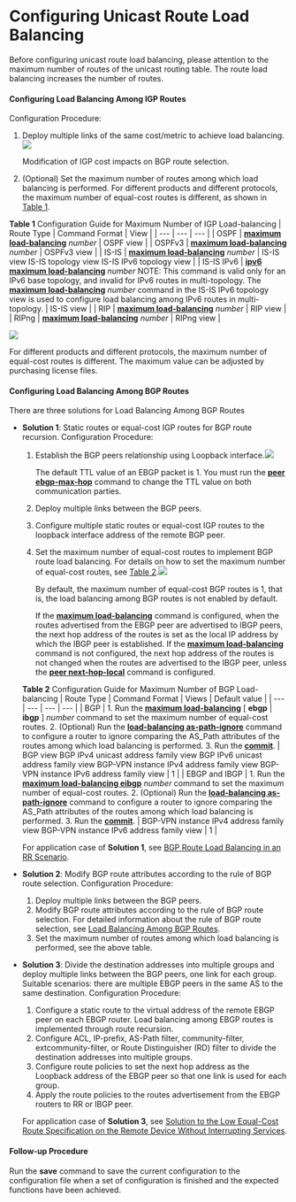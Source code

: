 Configuring Unicast Route Load Balancing
========================================

Before configuring unicast route load balancing, please attention to the maximum number of routes of the unicast routing table. The route load balancing increases the number of routes.

#### Configuring Load Balancing Among IGP Routes

Configuration Procedure:

1. Deploy multiple links of the same cost/metric to achieve load balancing.![](../../../../public_sys-resources/note_3.0-en-us.png) 
   
   Modification of IGP cost impacts on BGP route selection.
2. (Optional) Set the maximum number of routes among which load balancing is performed. For different products and different protocols, the maximum number of equal-cost routes is different, as shown in [Table 1](#EN-US_CONCEPT_0172365019__tab_04401).

**Table 1** Configuration Guide for Maximum Number of IGP Load-balancing
| Route Type | Command Format | View |
| --- | --- | --- |
| OSPF | [**maximum load-balancing**](cmdqueryname=maximum+load-balancing) *number* | OSPF view |
| OSPFv3 | [**maximum load-balancing**](cmdqueryname=maximum+load-balancing) *number* | OSPFv3 view |
| IS-IS | [**maximum load-balancing**](cmdqueryname=maximum+load-balancing) *number* | IS-IS view  IS-IS topology view  IS-IS IPv6 topology view |
| IS-IS IPv6 | [**ipv6 maximum load-balancing**](cmdqueryname=ipv6+maximum+load-balancing) *number*  NOTE:  This command is valid only for an IPv6 base topology, and invalid for IPv6 routes in multi-topology.  The [**maximum load-balancing**](cmdqueryname=maximum+load-balancing) *number* command in the IS-IS IPv6 topology view is used to configure load balancing among IPv6 routes in multi-topology. | IS-IS view |
| RIP | [**maximum load-balancing**](cmdqueryname=maximum+load-balancing) *number* | RIP view |
| RIPng | [**maximum load-balancing**](cmdqueryname=maximum+load-balancing) *number* | RIPng view |


![](../../../../public_sys-resources/note_3.0-en-us.png) 

For different products and different protocols, the maximum number of equal-cost routes is different. The maximum value can be adjusted by purchasing license files.



#### Configuring Load Balancing Among BGP Routes

There are three solutions for Load Balancing Among BGP Routes

* **Solution 1**: Static routes or equal-cost IGP routes for BGP route recursion. Configuration Procedure:
  
  1. Establish the BGP peers relationship using Loopback interface.![](../../../../public_sys-resources/note_3.0-en-us.png) 
     
     The default TTL value of an EBGP packet is 1. You must run the [**peer ebgp-max-hop**](cmdqueryname=peer+ebgp-max-hop) command to change the TTL value on both communication parties.
  2. Deploy multiple links between the BGP peers.
  3. Configure multiple static routes or equal-cost IGP routes to the loopback interface address of the remote BGP peer.
  4. Set the maximum number of equal-cost routes to implement BGP route load balancing. For details on how to set the maximum number of equal-cost routes, see [Table 2](#EN-US_CONCEPT_0172365019__tab_04402).![](../../../../public_sys-resources/note_3.0-en-us.png) 
     
     By default, the maximum number of equal-cost BGP routes is 1, that is, the load balancing among BGP routes is not enabled by default.
     
     If the [**maximum load-balancing**](cmdqueryname=maximum+load-balancing) command is configured, when the routes advertised from the EBGP peer are advertised to IBGP peers, the next hop address of the routes is set as the local IP address by which the IBGP peer is established. If the [**maximum load-balancing**](cmdqueryname=maximum+load-balancing) command is not configured, the next hop address of the routes is not changed when the routes are advertised to the IBGP peer, unless the [**peer next-hop-local**](cmdqueryname=peer+next-hop-local) command is configured.
  
  **Table 2** Configuration Guide for Maximum Number of BGP Load-balancing
  | Route Type | Command Format | Views | Default value |
  | --- | --- | --- | --- |
  | BGP | 1. Run the [**maximum load-balancing**](cmdqueryname=maximum+load-balancing) [ **ebgp** | **ibgp** ] *number* command to set the maximum number of equal-cost routes. 2. (Optional) Run the [**load-balancing as-path-ignore**](cmdqueryname=load-balancing+as-path-ignore) command to configure a router to ignore comparing the AS\_Path attributes of the routes among which load balancing is performed. 3. Run the [**commit**](cmdqueryname=commit). | BGP view  BGP IPv4 unicast address family view  BGP IPv6 unicast address family view  BGP-VPN instance IPv4 address family view  BGP-VPN instance IPv6 address family view | 1 |
  | EBGP and IBGP | 1. Run the [**maximum load-balancing eibgp**](cmdqueryname=maximum+load-balancing+eibgp) *number* command to set the maximum number of equal-cost routes. 2. (Optional) Run the [**load-balancing as-path-ignore**](cmdqueryname=load-balancing+as-path-ignore) command to configure a router to ignore comparing the AS\_Path attributes of the routes among which load balancing is performed. 3. Run the [**commit**](cmdqueryname=commit). | BGP-VPN instance IPv4 address family view  BGP-VPN instance IPv6 address family view | 1 |
  
  For application case of **Solution 1**, see [BGP Route Load Balancing in an RR Scenario](load-balance_feature_055.html).
* **Solution 2**: Modify BGP route attributes according to the rule of BGP route selection. Configuration Procedure:
  
  1. Deploy multiple links between the BGP peers.
  2. Modify BGP route attributes according to the rule of BGP route selection. For detailed information about the rule of BGP route selection, see [Load Balancing Among BGP Routes](load-balance_feature_013.html).
  3. Set the maximum number of routes among which load balancing is performed, see the above table.
* **Solution 3**: Divide the destination addresses into multiple groups and deploy multiple links between the BGP peers, one link for each group. Suitable scenarios: there are multiple EBGP peers in the same AS to the same destination. Configuration Procedure:
  
  1. Configure a static route to the virtual address of the remote EBGP peer on each EBGP router. Load balancing among EBGP routes is implemented through route recursion.
  2. Configure ACL, IP-prefix, AS-Path filter, community-filter, extcommunity-filter, or Route Distinguisher (RD) filter to divide the destination addresses into multiple groups.
  3. Configure route policies to set the next hop address as the Loopback address of the EBGP peer so that one link is used for each group.
  4. Apply the route policies to the routes advertisement from the EBGP routers to RR or IBGP peer.
  
  For application case of **Solution 3**, see [Solution to the Low Equal-Cost Route Specification on the Remote Device Without Interrupting Services](load-balance_feature_056.html).


#### Follow-up Procedure

Run the **save** command to save the current configuration to the configuration file when a set of configuration is finished and the expected functions have been achieved.